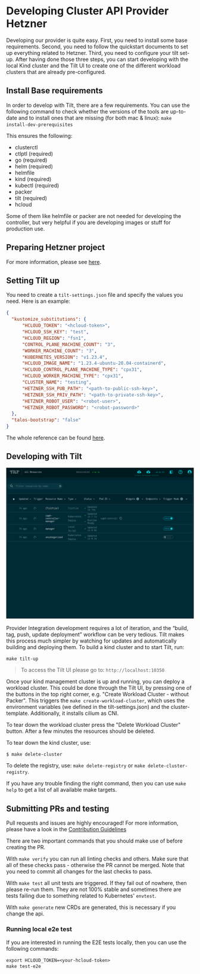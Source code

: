 # Developing Cluster API Provider Hetzner

Developing our provider is quite easy. First, you need to install some base requirements. Second, you need to follow the quickstart documents to set up everything related to Hetzner. Third, you need to configure your tilt set-up. After having done those three steps, you can start developing with the local Kind cluster and the Tilt UI to create one of the different workload clusters that are already pre-configured. 
## Install Base requirements

In order to develop with Tilt, there are a few requirements. You can use the following command to check whether the versions of the tools are up-to-date and to install ones that are missing (for both mac & linux): `make install-dev-prerequisites`

This ensures the following:
- clusterctl
- ctlptl (required)
- go (required)
- helm (required)
- helmfile 
- kind (required)
- kubectl (required)
- packer
- tilt (required)
- hcloud

Some of them like helmfile or packer are not needed for developing the controller, but very helpful if you are developing images or stuff for production use.

## Preparing Hetzner project

For more information, please see [here](/docs/topics/preparation-of-hetzner-project.md).

## Setting Tilt up

You need to create a ```tilt-settings.json``` file and specify the values you need. Here is an example:

```json
{
  "kustomize_substitutions": {
      "HCLOUD_TOKEN": "<hcloud-token>",
      "HCLOUD_SSH_KEY": "test",
      "HCLOUD_REGION": "fsn1",
      "CONTROL_PLANE_MACHINE_COUNT": "3",
      "WORKER_MACHINE_COUNT": "3",
      "KUBERNETES_VERSION": "v1.23.4",
      "HCLOUD_IMAGE_NAME": "1.23.4-ubuntu-20.04-containerd",
      "HCLOUD_CONTROL_PLANE_MACHINE_TYPE": "cpx31",
      "HCLOUD_WORKER_MACHINE_TYPE": "cpx31",
      "CLUSTER_NAME": "testing",
      "HETZNER_SSH_PUB_PATH": "<path-to-public-ssh-key>",
      "HETZNER_SSH_PRIV_PATH": "<path-to-private-ssh-key>",
      "HETZNER_ROBOT_USER": "<robot-user>",
      "HETZNER_ROBOT_PASSWORD": "<robot-password>"
  },
  "talos-bootstrap": "false"
}
```

The whole reference can be found [here](/docs/developers/tilt.md).
## Developing with Tilt

<p align="center">
<img alt="tilt" src="../pics/tilt.png" width=800px/>
</p> 

Provider Integration development requires a lot of iteration, and the “build, tag, push, update deployment” workflow can be very tedious. Tilt makes this process much simpler by watching for updates and automatically building and deploying them. To build a kind cluster and to start Tilt, run:

```shell
make tilt-up
```
> To access the Tilt UI please go to: `http://localhost:10350`


Once your kind management cluster is up and running, you can deploy a workload cluster. This could be done through the Tilt UI, by pressing one of the buttons in the top right corner, e.g. "Create Workload Cluster - without Packer". This triggers the `make create-workload-cluster`, which uses the environment variables (we defined in the tilt-settings.json) and the cluster-template. Additionally, it installs cilium as CNI.

To tear down the workload cluster press the "Delete Workload Cluster" button. After a few minutes the resources should be deleted. 

To tear down the kind cluster, use:

```shell
$ make delete-cluster
```

To delete the registry, use: `make delete-registry` or `make delete-cluster-registry`.

If you have any trouble finding the right command, then you can use `make help` to get a list of all available make targets. 

## Submitting PRs and testing

Pull requests and issues are highly encouraged! For more information, please have a look in the [Contribution Guidelines](../../CONTRIBUTING.md)

There are two important commands that you should make use of before creating the PR.

With `make verify` you can run all linting checks and others. Make sure that all of these checks pass - otherwise the PR cannot be merged. Note that you need to commit all changes for the last checks to pass. 

With `make test` all unit tests are triggered. If they fail out of nowhere, then please re-run them. They are not 100% stable and sometimes there are tests failing due to something related to Kubernetes' `envtest`.

With `make generate` new CRDs are generated, this is necessary if you change the api.
### Running local e2e test

If you are interested in running the E2E tests locally, then you can use the following commands:
```
export HCLOUD_TOKEN=<your-hcloud-token>
make test-e2e
```
